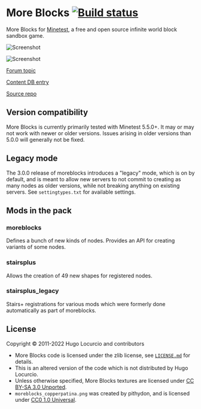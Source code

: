 # More Blocks [![Build status](https://github.com/minetest-mods/moreblocks/workflows/build/badge.svg)](https://github.com/minetest-mods/moreblocks/actions)

More Blocks for [Minetest](https://www.minetest.net/), a free and open source infinite
world block sandbox game.

![Screenshot](https://github.com/fluxionary/minetest-moreblocks/raw/bugfixes/screenshot.png)

![Screenshot](https://github.com/fluxionary/minetest-moreblocks/raw/bugfixes/screenshot2.png)

[Forum topic](https://forum.minetest.net/viewtopic.php?f=11&t=509)

[Content DB entry](https://content.minetest.net/packages/Calinou/moreblocks/)

[Source repo](https://github.com/minetest-mods/moreblocks/)

## Version compatibility

More Blocks is currently primarily tested with Minetest 5.5.0+.
It may or may not work with newer or older versions. Issues arising in older
versions than 5.0.0 will generally not be fixed.

## Legacy mode

The 3.0.0 release of moreblocks introduces a "legacy" mode, which is on by default, and is meant to
allow new servers to not commit to creating as many nodes as older versions, while not breaking anything
on existing servers. See `settingtypes.txt` for available settings.

## Mods in the pack

### moreblocks

Defines a bunch of new kinds of nodes. Provides an API for creating variants of some nodes.

### stairsplus

Allows the creation of 49 new shapes for registered nodes.

### stairsplus_legacy

Stairs+ registrations for various mods which were formerly done automatically as part of moreblocks.

## License

Copyright © 2011-2022 Hugo Locurcio and contributors

- More Blocks code is licensed under the zlib license, see
  [`LICENSE.md`](LICENSE.md) for details.
- This is an altered version of the code which is not distributed by Hugo Locurcio.
- Unless otherwise specified, More Blocks textures are licensed under
  [CC BY-SA 3.0 Unported](https://creativecommons.org/licenses/by-sa/3.0/).
- `moreblocks_copperpatina.png` was created by pithydon, and is licensed under
  [CC0 1.0 Universal](https://creativecommons.org/publicdomain/zero/1.0/).
